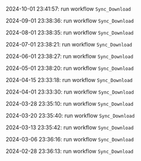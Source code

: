 2024-10-01 23:41:57: run workflow `Sync_Download` 

2024-09-01 23:38:36: run workflow `Sync_Download` 

2024-08-01 23:38:35: run workflow `Sync_Download` 

2024-07-01 23:38:21: run workflow `Sync_Download` 

2024-06-01 23:38:27: run workflow `Sync_Download` 

2024-05-01 23:38:20: run workflow `Sync_Download` 

2024-04-15 23:33:18: run workflow `Sync_Download` 

2024-04-01 23:33:30: run workflow `Sync_Download` 

2024-03-28 23:35:10: run workflow `Sync_Download` 

2024-03-20 23:35:40: run workflow `Sync_Download` 

2024-03-13 23:35:42: run workflow `Sync_Download` 

2024-03-06 23:36:16: run workflow `Sync_Download` 

2024-02-28 23:36:13: run workflow `Sync_Download` 


